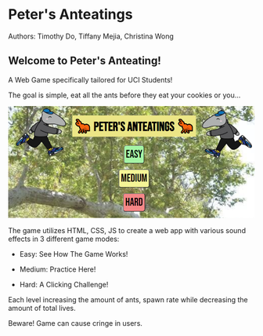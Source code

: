# Peter's Anteatings
Authors: Timothy Do, Tiffany Mejia, Christina Wong

## Welcome to Peter's Anteating!
A Web Game specifically tailored for UCI Students!

The goal is simple, eat all the ants
before they eat your cookies or you...

<img src="media/welcome.PNG">

The game utilizes HTML, CSS, JS to create
a web app with various sound effects in 3 different game modes:

- Easy: See How The Game Works!

- Medium: Practice Here!

- Hard: A Clicking Challenge!

Each level increasing the amount of ants, spawn rate
while decreasing the amount of total lives.

Beware! Game can cause cringe in users.
